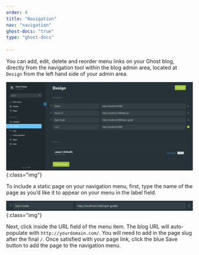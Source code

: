 ```yaml
---
order: 4
title: "Navigation"
nav: "navigation"
ghost-docs: "true"
type: "ghost-docs"

---
```

You can add, edit, delete and reorder menu links on your Ghost blog, directly from the navigation tool within the blog admin area, located at `Design` from the left hand side of your admin area.

![navigation](/assets/images/navigation.png){:class="img"}

To include a static page on your navigation menu, first, type the name of the page as you’d like it to appear on your menu in the label field.

![add-navigation](/assets/images/add-navigation.png){:class="img"}

Next, click inside the URL field of the menu item. The blog URL will auto-populate with `http://yourdomain.com/`. You will need to add in the page slug after the final `/`. Once satisfied with your page link, click the blue Save button to add the page to the navigation menu.
